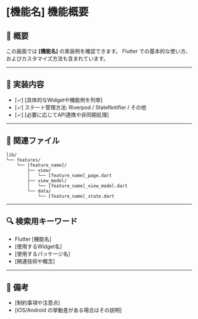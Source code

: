 # [機能名] 機能概要

## 📘 概要

この画面では **[機能名]** の実装例を確認できます。
Flutter での基本的な使い方、およびカスタマイズ方法も含まれています。

---

## 🔧 実装内容

- [✓] [具体的なWidgetや機能例を列挙]
- [✓] ステート管理方法: Riverpod / StateNotifier / その他
- [✓] [必要に応じてAPI連携や非同期処理]

---

## 📁 関連ファイル

```
lib/
└── features/
    └── [feature_name]/
        ├── view/
        │   └── [feature_name]_page.dart
        ├── view_model/
        │   └── [feature_name]_view_model.dart
        └── data/
            └── [feature_name]_state.dart
```

---

## 🔍 検索用キーワード

- Flutter [機能名]
- [使用するWidget名]
- [使用するパッケージ名]
- [関連技術や概念]

---

## 📝 備考

- [制約事項や注意点]
- [iOS/Android の挙動差がある場合はその説明]
